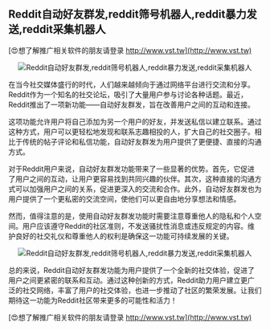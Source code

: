 ## **Reddit自动好友群发,reddit筛号机器人,reddit暴力发送,reddit采集机器人**

[😍想了解推广相关软件的朋友请登录 http://www.vst.tw](http://www.vst.tw)

 <center><img src="https://vst.tw/MP4/tuiguang/png/1.png" alt="Reddit自动好友群发,reddit筛号机器人,reddit暴力发送,reddit采集机器人"></center>

在当今社交媒体盛行的时代，人们越来越倾向于通过网络平台进行交流和分享。Reddit作为一个知名的社交论坛，吸引了大量用户参与讨论各种话题。最近，Reddit推出了一项新功能——自动好友群发，旨在改善用户之间的互动和连接。

这项功能允许用户将自己添加为另一个用户的好友，并发送私信以建立联系。通过这种方式，用户可以更轻松地发现和联系志趣相投的人，扩大自己的社交圈子。相比于传统的帖子评论和私信功能，自动好友群发为用户提供了更便捷、直接的沟通方式。

对于Reddit用户来说，自动好友群发功能带来了一些显著的优势。首先，它促进了用户之间的互动，让用户更容易找到共同兴趣的伙伴。其次，这种直接的沟通方式可以加强用户之间的关系，促进更深入的交流和合作。此外，自动好友群发也为用户提供了一个更私密的交流空间，使他们可以更自由地分享想法和情感。

然而，值得注意的是，使用自动好友群发功能时需要注意尊重他人的隐私和个人空间。用户应该遵守Reddit的社区准则，不发送骚扰性消息或违反规定的内容。维护良好的社交礼仪和尊重他人的权利是确保这一功能可持续发展的关键。

 <center><img src="https://vst.tw/MP4/tuiguang/png/6.png" alt="Reddit自动好友群发,reddit筛号机器人,reddit暴力发送,reddit采集机器人"></center>

总的来说，Reddit自动好友群发功能为用户提供了一个全新的社交体验，促进了用户之间更紧密的联系和互动。通过这种创新的方式，Reddit助力用户建立更广泛的社交网络，丰富了用户的社交体验，也进一步推动了社区的繁荣发展。让我们期待这一功能为Reddit社区带来更多的可能性和活力！

[😍想了解推广相关软件的朋友请登录 http://www.vst.tw](http://www.vst.tw)



